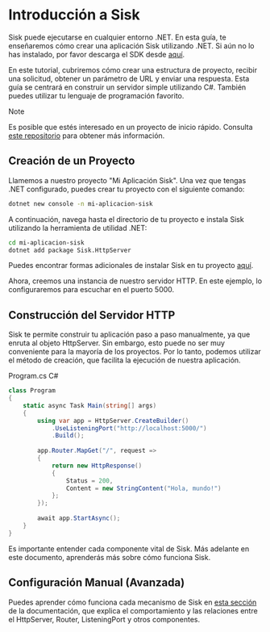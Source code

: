 # Introducción a Sisk

Sisk puede ejecutarse en cualquier entorno .NET. En esta guía, te enseñaremos cómo crear una aplicación Sisk utilizando .NET. Si aún no lo has instalado, por favor descarga el SDK desde [aquí](https://dotnet.microsoft.com/en-us/download/dotnet/7.0).

En este tutorial, cubriremos cómo crear una estructura de proyecto, recibir una solicitud, obtener un parámetro de URL y enviar una respuesta. Esta guía se centrará en construir un servidor simple utilizando C#. También puedes utilizar tu lenguaje de programación favorito.

> [!NOTE]
> Es posible que estés interesado en un proyecto de inicio rápido. Consulta [este repositorio](https://github.com/sisk-http/quickstart) para obtener más información.

## Creación de un Proyecto

Llamemos a nuestro proyecto "Mi Aplicación Sisk". Una vez que tengas .NET configurado, puedes crear tu proyecto con el siguiente comando:

```bash
dotnet new console -n mi-aplicacion-sisk
```

A continuación, navega hasta el directorio de tu proyecto e instala Sisk utilizando la herramienta de utilidad .NET:

```bash
cd mi-aplicacion-sisk
dotnet add package Sisk.HttpServer
```

Puedes encontrar formas adicionales de instalar Sisk en tu proyecto [aquí](https://www.nuget.org/packages/Sisk.HttpServer/).

Ahora, creemos una instancia de nuestro servidor HTTP. En este ejemplo, lo configuraremos para escuchar en el puerto 5000.

## Construcción del Servidor HTTP

Sisk te permite construir tu aplicación paso a paso manualmente, ya que enruta al objeto HttpServer. Sin embargo, esto puede no ser muy conveniente para la mayoría de los proyectos. Por lo tanto, podemos utilizar el método de creación, que facilita la ejecución de nuestra aplicación.

<div class="script-header">
    <span>
        Program.cs
    </span>
    <span>
        C#
    </span>
</div>

```csharp
class Program
{
    static async Task Main(string[] args)
    {
        using var app = HttpServer.CreateBuilder()
            .UseListeningPort("http://localhost:5000/")
            .Build();
        
        app.Router.MapGet("/", request =>
        {
            return new HttpResponse()
            {
                Status = 200,
                Content = new StringContent("Hola, mundo!")
            };
        });
        
        await app.StartAsync();
    }
}
```

Es importante entender cada componente vital de Sisk. Más adelante en este documento, aprenderás más sobre cómo funciona Sisk.

## Configuración Manual (Avanzada)

Puedes aprender cómo funciona cada mecanismo de Sisk en [esta sección](/docs/advanced/manual-setup) de la documentación, que explica el comportamiento y las relaciones entre el HttpServer, Router, ListeningPort y otros componentes.